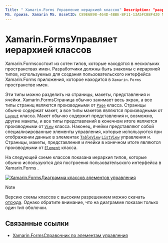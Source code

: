 ```yaml
---
Title: " Xamarin.Forms Управление иерархией классов" Description: "разработчики должны быть знакомы с иерархией типов, используемых для создания пользовательского интерфейса Xamarin.Forms приложения".
MS. произв. Xamarin MS. AssetID: C89E6B98-464D-4BBE-BF11-13A5FCBBF420 MS. Technology: Xamarin-Forms author: давидбритч MS. author: дабритч МС. Дата: 01/07/2020 No-Loc: [ Xamarin.Forms , Xamarin.Essentials ]
---
```


# <a name="xamarinforms-controls-class-hierarchy"></a>Xamarin.FormsУправляет иерархией классов

Xamarin.Formsсостоит из сотен типов, которые находятся в нескольких пространствах имен. Разработчики должны быть знакомы с иерархией типов, используемых для создания пользовательского интерфейса Xamarin.Forms приложения, которое находится в `Xamarin.Forms` пространстве имен.

Эти типы можно разделить на страницы, макеты, представления и ячейки. Xamarin.FormsСтраница обычно занимает весь экран, а все типы страниц являются производными от [`Page`](xref:Xamarin.Forms.Page) класса. Страницы обычно содержат макет, а все типы макетов являются производными от [`Layout`](xref:Xamarin.Forms.Layout) класса. Макет обычно содержит представления и, возможно, другие макеты, и все типы представлений в конечном итоге являются производными от [`View`](xref:Xamarin.Forms.View) класса. Наконец, ячейки представляют собой специализированные элементы управления, которые используются при отображении данных в элементах [`TableView`](xref:Xamarin.Forms.TableView) [`ListView`](xref:Xamarin.Forms.ListView) управления и. Страницы, макеты, представления и ячейки в конечном итоге являются производными от [`Element`](xref:Xamarin.Forms.Element) класса.

На следующей схеме классов показана иерархия типов, которые обычно используются для построения пользовательского интерфейса в Xamarin.Forms .

[![Xamarin.FormsДиаграмма классов элементов управления](class-hierarchy-images/class-diagram.png "[! Операцион. НЕТ-LOC (Xamarin. Forms)] элементы управления схема классов")](class-hierarchy-images/class-diagram-large.png#lightbox "[! Операцион. НЕТ-LOC (Xamarin. Forms)] элементы управления схема классов")

> [!NOTE]
> Версию схемы классов с высоким разрешением можно скачать [отсюда](class-hierarchy-images/class-diagram-high-resolution.png). Однако обратите внимание, что на диаграмме показан только один тип оболочки.

## <a name="related-links"></a>Связанные ссылки

- [Xamarin.FormsСправочник по элементам управления](~/xamarin-forms/user-interface/controls/index.md)
